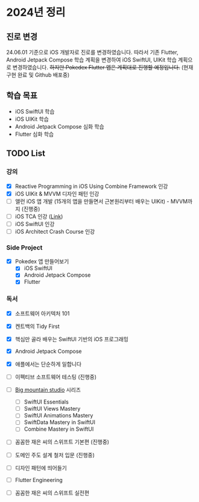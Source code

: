 
# 2024년 정리

## 진로 변경

24.06.01 기준으로 iOS 개발자로 진로를 변경하였습니다. 
따라서 기존 Flutter, Android Jetpack Compose 학습 계획을 변경하여 iOS SwiftUI, UIKit 학습 계획으로 변경하였습니다.
~~하지만 Pokedex Flutter 앱은 계획대로 진행할 예정입니다.~~ (현재 구현 완료 및 Github 배포중)

## 학습 목표

- iOS SwiftUI 학습
- iOS UIKit 학습
- Android Jetpack Compose 심화 학습
- Flutter 심화 학습

## TODO List

### 강의

- [x] Reactive Programming in iOS Using Combine Framework 인강
- [x] iOS UIKit & MVVM 디자인 패턴 인강
- [ ] 앨런 iOS 앱 개발 (15개의 앱을 만들면서 근본원리부터 배우는 UIKit) - MVVM까지 (진행중)
- [ ] iOS TCA 인강 ([Link](https://www.pointfree.co/episodes/ep243-tour-of-the-composable-architecture-1-0-the-basics))
- [ ] iOS SwiftUI 인강
- [ ] iOS Architect Crash Course 인강

### Side Project

- [x] Pokedex 앱 만들어보기
  - [x] iOS SwiftUI
  - [x] Android Jetpack Compose
  - [x] Flutter

### 독서

- [x] 소프트웨어 아키텍처 101
- [x] 켄트백의 Tidy First
- [x] 핵심만 골라 배우는 SwiftUI 기반의 iOS 프로그래밍
- [x] Android Jetpack Compose
- [x] 애플에서는 단순하게 일합니다
- [ ] 이펙티브 소프트웨어 테스팅 (진행중)
- [ ] [Big mountain studio](https://www.bigmountainstudio.com/) 시리즈
  - [ ] SwiftUI Essentials
  - [ ] SwiftUI Views Mastery
  - [ ] SwiftUI Animations Mastery
  - [ ] SwiftData Mastery in SwiftUI
  - [ ] Combine Mastery in SwiftUI
- [ ] 꼼꼼한 재은 씨의 스위프트 기본편 (진행중)
- [ ] 도메인 주도 설계 철저 입문 (진행중)
- [ ] 디자인 패턴에 띄어들기
- [ ] Flutter Engineering
- [ ] 꼼꼼한 재은 씨의 스위프트 실전편

